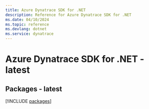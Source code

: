 ```yaml
---
title: Azure Dynatrace SDK for .NET
description: Reference for Azure Dynatrace SDK for .NET
ms.date: 04/10/2024
ms.topic: reference
ms.devlang: dotnet
ms.service: dynatrace
---
```

# Azure Dynatrace SDK for .NET - latest
## Packages - latest
[!INCLUDE [packages](dynatrace-index.md)]